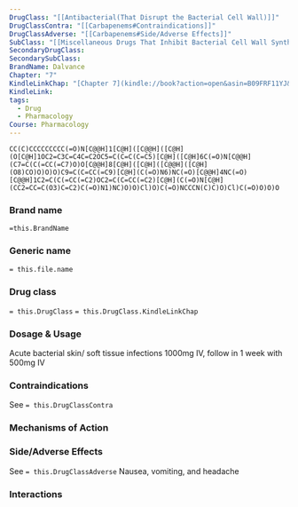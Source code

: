 ```yaml
---
DrugClass: "[[Antibacterial(That Disrupt the Bacterial Cell Wall)]]"
DrugClassContra: "[[Carbapenems#Contraindications]]"
DrugClassAdverse: "[[Carbapenems#Side/Adverse Effects]]"
SubClass: "[[Miscellaneous Drugs That Inhibit Bacterial Cell Wall Synthesis]]"
SecondaryDrugClass: 
SecondarySubClass: 
BrandName: Dalvance
Chapter: "7"
KindleLinkChap: "[Chapter 7](kindle://book?action=open&asin=B09FRF11YJ&location=3380)"
KindleLink: 
tags:
  - Drug
  - Pharmacology
Course: Pharmacology
---
```

```smiles
CC(C)CCCCCCCCC(=O)N[C@@H]1[C@H]([C@@H]([C@H](O[C@H]1OC2=C3C=C4C=C2OC5=C(C=C(C=C5)[C@H]([C@H]6C(=O)N[C@@H](C7=C(C(=CC(=C7)O)O[C@@H]8[C@H]([C@H]([C@@H]([C@H](O8)CO)O)O)O)C9=C(C=CC(=C9)[C@H](C(=O)N6)NC(=O)[C@@H]4NC(=O)[C@@H]1C2=C(C(=CC(=C2)OC2=C(C=CC(=C2)[C@H](C(=O)N[C@H](CC2=CC=C(O3)C=C2)C(=O)N1)NC)O)O)Cl)O)C(=O)NCCCN(C)C)O)Cl)C(=O)O)O)O
```

### Brand name
`=this.BrandName`
### Generic name
`= this.file.name`

### Drug class 
`= this.DrugClass`
	`= this.DrugClass.KindleLinkChap`

### Dosage & Usage
Acute bacterial skin/ soft tissue infections
1000mg IV, follow in 1 week with 500mg IV

### Contraindications
See `= this.DrugClassContra`

### Mechanisms of Action

### Side/Adverse Effects
See `= this.DrugClassAdverse`
Nausea, vomiting, and headache

### Interactions
 